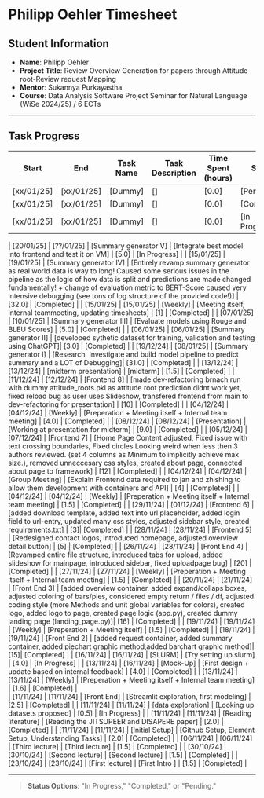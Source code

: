 # Philipp Oehler Timesheet

## Student Information
- **Name**: Philipp Oehler
- **Project Title**: Review Overview Generation for papers through Attitude root-Review request Mapping 
- **Mentor**: Sukannya Purkayastha
- **Course**: Data Analysis Software Project Seminar for Natural Language (WiSe 2024/25) / 6 ECTs

---

## Task Progress

| Start      | End        | Task Name                   | Task Description                                                          | Time Spent (hours) | Status        |
|------------|------------|-----------------------------|---------------------------------------------------------------------------|--------------------|---------------|
| [xx/01/25] | [xx/01/25] | [Dummy]                     | []                                                                        | [0.0]              | [Pending]     | 
| [xx/01/25] | [xx/01/25] | [Dummy]                     | []                                                                        | [0.0]              | [Completed]   |
| [xx/01/25] | [xx/01/25] | [Dummy]                     | []                                                                        | [0.0]              | [In Progress] |

| [20/01/25] | [??/01/25] | [Summary generator V]       | [Integrate best model into frontend and test it on VM]                    | [5.0]              | [In Progress] |
| [15/01/25] | [19/01/25] | [Summary generator IV]      | [Entirely revamp summary generator as real world data is way to long! Caused some serious issues in the pipeline as the logic of how data is split and predictions are made changed fundamentally! + change of evaluation metric to BERT-Score caused very intensive debugging (see tons of log structure of the provided code!)]                     | [32.0]              | [Completed]   |
| [15/01/25] | [15/01/25] | [Weekly]                    | [Meeting itself, internal teammeeting, updating timesheets]               | [1]                | [Completed]   |
| [07/01/25] | [10/01/25] | [Summary generator III]     | [Evaluate models using Rouge and BLEU Scores]                             | [5.0]              | [Completed]   |
| [06/01/25] | [06/01/25] | [Summary generator II]      | [developed sythetic dataset for training, validation and testing using ChatGPT]| [3.0]              | [Completed]   |
| [19/12/24] | [08/01/25] | [Summary generator I]       | [Research, Investigate and build model pipeline to predict summary and a LOT of Debugging]| [31.0]              | [Completed]   |
| [13/12/24] | [13/12/24] | [midterm presentation]      | [midterm]                                                                 | [1.5]              | [Completed]   |
| [11/12/24] | [12/12/24] | [Frontend 8]                | [made dev-refactoring brnach run with dummy attitude_roots.pkl as attitude root prediction didnt work yet, fixed reload bug as user uses Slideshow, transfered frontend from main to dev-refactoring for presentation] | [10]              | [Completed]   |
| [04/12/24] | [04/12/24] | [Weekly]                    | [Preperation + Meeting itself + Internal team meeting]                    | [4.0]              | [Completed]   |
| [08/12/24] | [08/12/24] | [Presentation]              | [Working at presentation for midterm]                                     | [9.0]              | [Completed]   |
| [05/12/24] | [07/12/24] | [Frontend 7]                | [Home Page Content adjusted, Fixed issue with text crossing boundaries, Fixed circles Looking weird when less then 3 authors reviewed. (set 4 columns as Minimum to implicitly achieve max size.), removed unneccesary css styles, created about page, connected about page to framework] | [12]              | [Completed]   |
| [04/12/24] | [04/12/24] | [Group Meeting]             | [Explain Frontend data required to jan and zhishing to allow them development with containers and API] | [4]              | [Completed]   |
| [04/12/24] | [04/12/24] | [Weekly]                    | [Preperation + Meeting itself + Internal team meeting]                    | [1.5]              | [Completed]   |
| [29/11/24] | [01/12/24] | [Frontend 6]                | [added download template, added text into url placeholder, added login field to url-entry, updated many css styles, adjusted sidebar style, created requirements.txt]  | [3]| [Completed]   |
| [28/11/24] | [28/11/24] | [Frontend 5]                | [Redesigned contact logos, introduced homepage, adjusted overview detail button]  | [5]              | [Completed]   |
| [26/11/24] | [28/11/24] | [Front End 4]               | [Revamped entire file structure, introduced tabs for upload, added slideshow for mainpage, introduced sidebar, fixed uploadpage bug]   | [20]              | [Completed]   |
| [27/11/24] | [27/11/24] | [Weekly]                    | [Preperation + Meeting itself + Internal team meeting]                    | [1.5]              | [Completed]   |
| [20/11/24] | [21/11/24] | [Front End 3]               | [added overview container, added expand/collaps boxes, adjusted coloring of bars/pies, considered empty return / files / df, adjusted coding style (more Methods and unit global variables for colors), created logo, added logo to page, created page logic (app.py), created dummy landing page (landing_page.py)]| [16] | [Completed] |
| [19/11/24] | [19/11/24] | [Weekly]                    | [Preperation + Meeting itself]                                            | [1.5]              | [Completed]   |
| [18/11/24] | [19/11/24] | [Front End 2]               | [added request container, added summary container, added piechart graphic method,added barchart graphic method]| [15]| [Completed] |
| [16/11/24] | [16/11/24] | [SLURM]                     | [Try setting up slurm]                                                    | [4.0]              | [In Progress] | 
| [13/11/24] | [16/11/24] | [Mock-Up]                   | [First design + update based on internal feedback]                        | [4.0]              | [Completed] | 
| [13/11/24] | [13/11/24] | [Weekly]                    | [Preperation + Meeting itself + Internal team meeting]                    | [1.6]              | [Completed]   |  
| [11/11/24] | [11/11/24] | [Front End]                 | [Streamlit exploration, first modeling]                                   | [2.5]              | [Completed]   |
| [11/11/24] | [11/11/24] | [data exploration]          | [Looking up datasets proposed]                                            | [0.5]              | [In Progress] |
| [11/11/24] | [11/11/24] | [Reading literature]        | [Reading the JITSUPEER and DISAPERE paper]                                | [2.0]              | [Completed]   |
| [11/11/24] | [11/11/24] | [Initial Setup]             | [Github Setup, Element Setup, Understanding Tasks]                        | [2.0]              | [Completed]   |
| [06/11/24] | [06/11/24] | [Third lecture]             | [Third lecture]                                                           | [1.5]              | [Completed]   | 
| [30/10/24] | [30/10/24] | [Second lecture]            | [Second lecture]                                                          | [1.5]              | [Completed]   | 
| [23/10/24] | [23/10/24] | [First lecture]             | [First Intro ]                                                            | [1.5]              | [Completed]   | 




---

> **Status Options**: "In Progress," "Completed," or "Pending."
